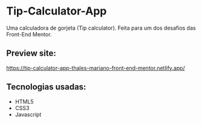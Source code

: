 # Tip-Calculator-App

Uma calculadora de gorjeta (Tip calculator). Feita para um dos desafios das Front-End Mentor.

## Preview site:
https://tip-calculator-app-thales-mariano-front-end-mentor.netlify.app/

## Tecnologias usadas:
- HTML5
- CSS3
- Javascript

